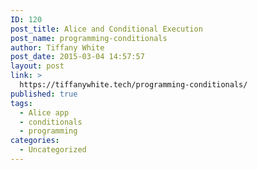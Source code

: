 ```yaml
---
ID: 120
post_title: Alice and Conditional Execution
post_name: programming-conditionals
author: Tiffany White
post_date: 2015-03-04 14:57:57
layout: post
link: >
  https://tiffanywhite.tech/programming-conditionals/
published: true
tags:
  - Alice app
  - conditionals
  - programming
categories:
  - Uncategorized
---
```

